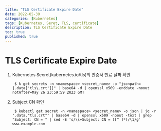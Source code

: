 ```yaml
---
title: "TLS Certificate Expire Date"
date: 2022-05-30
categories: [Kubernetes]
tags: [Kubernetes, Seret, TLS, certificate]
description: TLS Certificate Expire Date
toc: true
published: true
---
```


# TLS Certificate Expire Date

1. Kubernetes Secret(kubernetes.io/tls)의 인증서 만료 날짜 확인

    ```console
     $ k get secrets -n <namespace> <secret_name> -o "jsonpath={.data['tls\.crt']}" | base64 -d | openssl x509 -enddate -noout
    notAfter=May 26 23:59:59 2023 GMT
    ```

1. Subject CN 확인

    ```console
     $ kubectl get secret -n <namespace> <secret_name> -o json | jq -r '.data."tls.crt"' | base64 -d | openssl x509 -noout -text | grep "Subject: CN = " | sed -E 's/\s+Subject: CN = ([^ ]*)/\1/g'
    www.example.com
    ```
